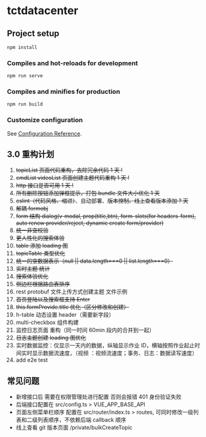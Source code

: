 # tctdatacenter

## Project setup

```bash
npm install
```

### Compiles and hot-reloads for development

```bash
npm run serve
```

### Compiles and minifies for production

```bash
npm run build
```

### Customize configuration

See [Configuration Reference](https://cli.vuejs.org/config/).

## 3.0 重构计划

1. ~~topicList 页面代码重构，去除冗余代码 1 天 !~~
2. ~~cmdList videoList 页面创建主题代码重构 1 天 !~~
3. ~~http 接口是否可用 1 天 !~~
4. ~~所有删除按钮添加弹框提示，打包 bundle 文件大小优化 1 天~~
5. ~~eslint（代码风格、缩进）~~、自动部署、~~版本控制、线上查看版本添加 ? 天~~
6. ~~解耦 formobj~~
7. ~~form 结构 dialog(v-modal, prop(title,btn), form-slots(for headers-form), auto renew provider/reject, dynamic create form/provider)~~
1. ~~统一非空校验~~
2. ~~更人性化的搜索体验~~
3.  ~~table 添加 loading 图~~
4.  ~~topicTable 类型优化~~
5.  ~~统一的空数据表示（null || data.length===0 || list.length===0）~~
6.  ~~实时主题 统计~~
7.  ~~搜索体验优化~~
8.  ~~侧边栏根据路由表排序~~
9.  rest protobuf 文件上传方式创建主题 文件示例
10. ~~首页登陆以及搜索框支持 Enter~~
11. ~~this.formProvide.title 优化（区分修改和创建）~~
12. h-table 动态设置 header（需要新字段）
13. multi-checkbox 组件构建
14. 监控日志页面 重构（同一时间 60min 段内的合并到一起）
15. ~~日志主题创建 loading 图优化~~
16. 实时数据监控：仅显示一天内的数据，纵轴显示作业 ID，横轴按照作业起止时间实时显示数据流速度，（视频 ：视频流速度；事务、日志：数据读写速度） 
17. add e2e test

## 常见问题

- 新增接口后 需要在权限管理处进行配置 否则会报错 401 身份验证失败
- 后端接口配置在 src/config.ts > VUE_APP_BASE_API
- 页面左侧菜单栏顺序 配置在 src/router/index.ts > routes, 可同时修改一级列表和二级列表顺序，不依赖后端 callback 顺序
- 线上查看 git 版本页面 /private/bulkCreateTopic
